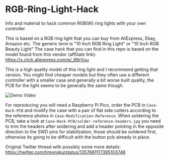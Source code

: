 # RGB-Ring-Light-Hack
Info and material to hack common RGB(W) ring lights with your own controller

This is based on a RGB ring light that you can buy from AliExpress, Ebay, Amazon etc.
The generic term is "10 Inch RGB Ring Light" or "10 Inch RGB Beauty Light"
The case hack that you can find in this repo is based on the model found from this vendor (affiliate link): https://s.click.aliexpress.com/e/_99rVuu

This is a high quality model of this ring light and I recommend getting that version. You might find cheaper models but they often use a different controller with a smaller case and generally a bit worse built quality, the PCB for the light seems to be generally the same though.

![Demo Video](Videos/demo.webp)

For reproducing you will need a Raspberry Pi Pico, order the PCB in `Case-Hack-PCB` and modify the case with a pair of flat side cutters according to the reference photos in `Case-Modification-Reference`.
When soldering the PCB, take a look at `Case-Hack-PCB/solder-reference-headers.jpg` you need to trim the headers after soldering and add a header pointing in the opposite direction to the SWD pins for stabilization, those should be soldered first, otherwise its going to be difficult with the button pcb already in place.

Original Twitter thread with possibly some more details: https://twitter.com/timonsku/status/1357681117395103746